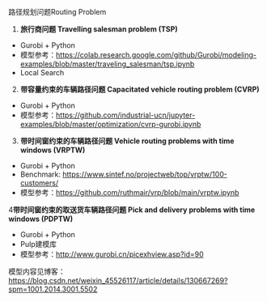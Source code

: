 路径规划问题Routing Problem

1. **旅行商问题 Travelling salesman problem (TSP)**

- Gurobi + Python
- 模型参考：https://colab.research.google.com/github/Gurobi/modeling-examples/blob/master/traveling_salesman/tsp.ipynb
- Local Search

2. **带容量约束的车辆路径问题 Capacitated vehicle routing problem (CVRP)**

- Gurobi + Python
- 模型参考：https://github.com/industrial-ucn/jupyter-examples/blob/master/optimization/cvrp-gurobi.ipynb

3. **带时间窗约束的车辆路径问题 Vehicle routing problems with time windows (VRPTW)**

- Gurobi + Python
- Benchmark: https://www.sintef.no/projectweb/top/vrptw/100-customers/
- 模型参考：https://github.com/ruthmair/vrp/blob/main/vrptw.ipynb

4**带时间窗约束的取送货车辆路径问题 Pick and delivery problems with time windows (PDPTW)**

- Gurobi + Python
- Pulp建模库
- 模型参考：http://www.gurobi.cn/picexhview.asp?id=90


模型内容见博客：https://blog.csdn.net/weixin_45526117/article/details/130667269?spm=1001.2014.3001.5502


